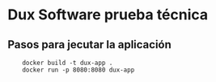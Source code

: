 # Dux Software prueba técnica

## Pasos para jecutar la aplicación 

```shell
    docker build -t dux-app .
    docker run -p 8080:8080 dux-app
```